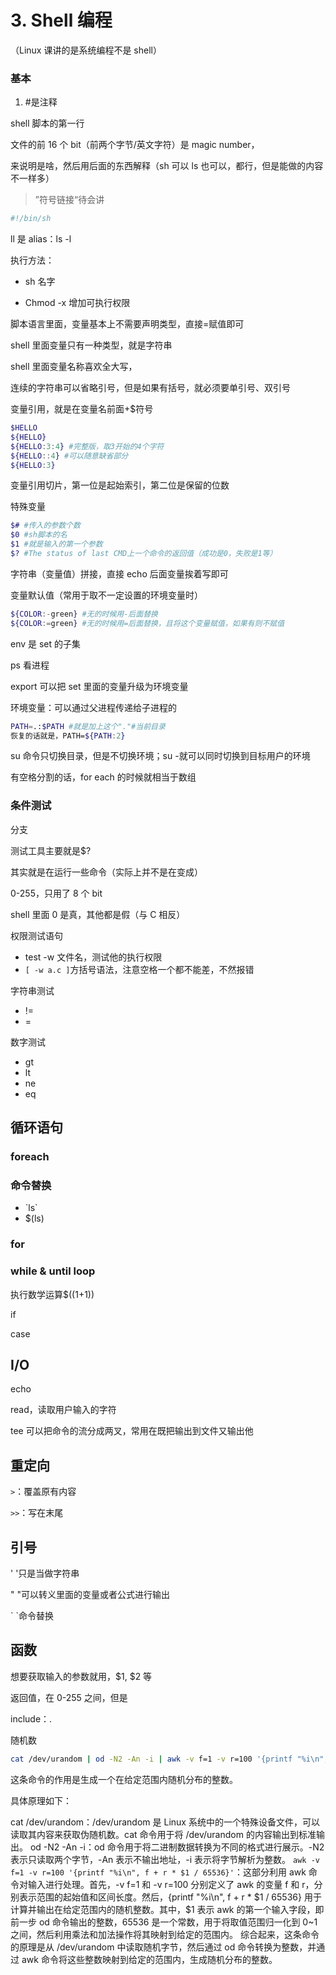 # 3. Shell 编程

（Linux 课讲的是系统编程不是 shell）

### 基本

1. \#是注释

shell 脚本的第一行

文件的前 16 个 bit（前两个字节/英文字符）是 magic number，

来说明是啥，然后用后面的东西解释（sh 可以 ls 也可以，都行，但是能做的内容不一样多）

> ”符号链接“待会讲

```sh
#!/bin/sh

```

ll 是 alias：ls -l

执行方法：

- sh 名字

- Chmod -x 增加可执行权限

脚本语言里面，变量基本上不需要声明类型，直接=赋值即可

shell 里面变量只有一种类型，就是字符串

shell 里面变量名称喜欢全大写，

连续的字符串可以省略引号，但是如果有括号，就必须要单引号、双引号

变量引用，就是在变量名前面+\$符号

```sh
$HELLO
${HELLO}
${HELLO:3:4} #完整版，取3开始的4个字符
${HELLO::4} #可以随意缺省部分
${HELLO:3}
```

变量引用切片，第一位是起始索引，第二位是保留的位数

特殊变量

```sh
$# #传入的参数个数
$0 #sh脚本的名
$1 #就是输入的第一个参数
$? #The status of last CMD上一个命令的返回值（成功是0，失败是1等）
```

字符串（变量值）拼接，直接 echo 后面变量挨着写即可

变量默认值（常用于取不一定设置的环境变量时）

```sh
${COLOR:-green} #无的时候用-后面替换
${COLOR:=green} #无的时候用=后面替换，且将这个变量赋值，如果有则不赋值
```

env 是 set 的子集

ps 看进程

export 可以把 set 里面的变量升级为环境变量

环境变量：可以通过父进程传递给子进程的

```sh
PATH=.:$PATH #就是加上这个"."#当前目录
恢复的话就是，PATH=${PATH:2}
```

su 命令只切换目录，但是不切换环境；su -就可以同时切换到目标用户的环境

有空格分割的话，for each 的时候就相当于数组

### 条件测试

分支

测试工具主要就是\$?

其实就是在运行一些命令（实际上并不是在变成）

0-255，只用了 8 个 bit

shell 里面 0 是真，其他都是假（与 C 相反）

权限测试语句

- test -w 文件名，测试他的执行权限
- `[ -w a.c ]`方括号语法，注意空格一个都不能差，不然报错

字符串测试

- !=
- =

数字测试

- gt
- lt
- ne
- eq

## 循环语句

### foreach

### 命令替换

- \`ls\`
- \$(ls)

### for

### while & until loop

执行数学运算$((1+1))

if

case

## I/O

echo

read，读取用户输入的字符

tee 可以把命令的流分成两叉，常用在既把输出到文件又输出他

## 重定向

`>`：覆盖原有内容

`>>`：写在末尾

## 引号

' '只是当做字符串

" "可以转义里面的变量或者公式进行输出

\` \`命令替换

## 函数

想要获取输入的参数就用，\$1, \$2 等

返回值，在 0-255 之间，但是

include：.

随机数

```sh
cat /dev/urandom | od -N2 -An -i | awk -v f=1 -v r=100 '{printf "%i\n", f + r * $1 / 65536}'
```

这条命令的作用是生成一个在给定范围内随机分布的整数。

具体原理如下：

cat /dev/urandom：/dev/urandom 是 Linux 系统中的一个特殊设备文件，可以读取其内容来获取伪随机数。cat 命令用于将 /dev/urandom 的内容输出到标准输出。
od -N2 -An -i：od 命令用于将二进制数据转换为不同的格式进行展示。-N2 表示只读取两个字节，-An 表示不输出地址，-i 表示将字节解析为整数。
`awk -v f=1 -v r=100 '{printf "%i\n", f + r * $1 / 65536}'`：这部分利用 awk 命令对输入进行处理。首先，-v f=1 和 -v r=100 分别定义了 awk 的变量 f 和 r，分别表示范围的起始值和区间长度。然后，{printf "%i\n", f + r \* $1 / 65536} 用于计算并输出在给定范围内的随机整数。其中，$1 表示 awk 的第一个输入字段，即前一步 od 命令输出的整数，65536 是一个常数，用于将取值范围归一化到 0~1 之间，然后利用乘法和加法操作将其映射到给定的范围内。
综合起来，这条命令的原理是从 /dev/urandom 中读取随机字节，然后通过 od 命令转换为整数，并通过 awk 命令将这些整数映射到给定的范围内，生成随机分布的整数。
